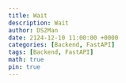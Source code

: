 ```yaml
---
title: Wait
description: Wait
author: DS2Man
date: 2124-12-10 11:00:00 +0000
categories: [Backend, FastAPI]
tags: [Backend, FastAPI]
math: true
pin: true
---
```

